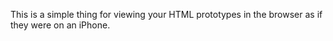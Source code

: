 This is a simple thing for viewing your HTML prototypes in the browser as if they were on an iPhone.